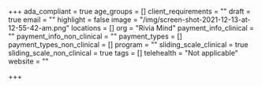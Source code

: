 +++
ada_compliant = true
age_groups = []
client_requirements = ""
draft = true
email = ""
highlight = false
image = "/img/screen-shot-2021-12-13-at-12-55-42-am.png"
locations = []
org = "Rivia Mind"
payment_info_clinical = ""
payment_info_non_clinical = ""
payment_types = []
payment_types_non_clinical = []
program = ""
sliding_scale_clinical = true
sliding_scale_non_clinical = true
tags = []
telehealth = "Not applicable"
website = ""

+++
